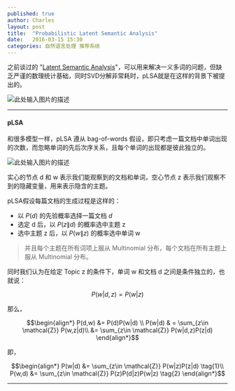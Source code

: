 ```yaml
---
published: true
author: Charles
layout: post
title:  "Probabilistic Latent Semantic Analysis"
date:   2016-03-15 15:30
categories: 自然语言处理 推荐系统
---
```


之前谈过的 "[Latent Semantic Analysis][1]"，可以用来解决一义多词的问题，但缺乏严谨的数理统计基础，同时SVD分解非常耗时，pLSA就是在这样的背景下被提出的。

![此处输入图片的描述][2]


----------

#### pLSA
和很多模型一样，pLSA 遵从 bag-of-words 假设，即只考虑一篇文档中单词出现的次数，而忽略单词的先后次序关系，且每个单词的出现都是彼此独立的。

![此处输入图片的描述][3]

实心的节点 d 和 w 表示我们能观察到的文档和单词，空心节点 z 表示我们观察不到的隐藏变量，用来表示隐含的主题。

pLSA假设每篇文档的生成过程是这样的：

- 以 $P(d)$ 的先验概率选择一篇文档 $d$          
- 选定 d 后，以 $P(z\|d)$ 的概率选中主题 z           
- 选中主题 z 后，以 $P(w\|z)$ 的概率选中单词 w         

> 并且每个主题在所有词项上服从 Multinomial 分布，每个文档在所有主题上服从 Multinomial 分布。

同时我们认为在给定 Topic z 的条件下，单词 w 和文档 d 之间是条件独立的，也就说：

$$P(w|d,z) = P(w|z)$$

那么，

$$\begin{align*}
P(d,w) &= P(d)P(w|d) \\
P(w|d) & = \sum_{z\in \mathcal{Z}} P(w,z|d)\\
&= \sum_{z\in \mathcal{Z}} P(w|d,z)P(z|d)
\end{align*}$$

即，

$$\begin{align*}
P(w|d) &= \sum_{z\in \mathcal{Z}} P(w|z)P(z|d) \tag{1}\\
P(w,d) &= \sum_{z\in \mathcal{Z}} P(z)P(d|z)P(w|z) \tag{2}
\end{align*}$$

----------


  [1]: http://charlesx.top/2016/03/Latent-Semantic-Analysis/
  [2]: http://7xjbdi.com1.z0.glb.clouddn.com/f1_plsa.jpg
  [3]: http://7xjbdi.com1.z0.glb.clouddn.com/2016-03-16_152408.png?imageView2/2/w/400